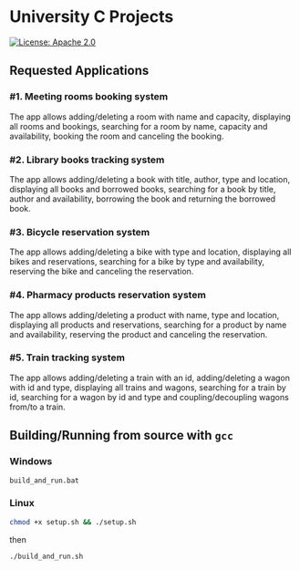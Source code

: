 
# University C Projects

[![License: Apache 2.0](https://img.shields.io/badge/License-Apache%202.0-blue.svg)](https://opensource.org/licenses/Apache-2.0)

## Requested Applications

### #1. Meeting rooms booking system

The app allows adding/deleting a room with name and capacity,
displaying all rooms and bookings, searching for a room by name,
capacity and availability, booking the room and canceling the booking.

### #2. Library books tracking system

The app allows adding/deleting a book with title, author, type and location,
displaying all books and borrowed books, searching for a book by title,
author and availability, borrowing the book and returning the borrowed book.

### #3. Bicycle reservation system

The app allows adding/deleting a bike with type and location,
displaying all bikes and reservations, searching for a bike by type
and availability, reserving the bike and canceling the reservation.

### #4. Pharmacy products reservation system

The app allows adding/deleting a product with name, type and location,
displaying all products and reservations, searching for a product by name
and availability, reserving the product and canceling the reservation.

### #5. Train tracking system

The app allows adding/deleting a train with an id, adding/deleting
a wagon with id and type, displaying all trains and wagons, searching
for a train by id, searching for a wagon by id and type and
coupling/decoupling wagons from/to a train.

## Building/Running from source with `gcc`

### Windows

```batch
build_and_run.bat
```

### Linux

```bash
chmod +x setup.sh && ./setup.sh
```

then

```bash
./build_and_run.sh
```
